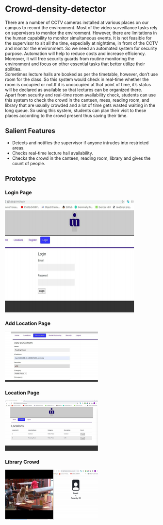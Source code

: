 # Crowd-density-detector
There are a number of CCTV cameras installed at various places on our campus to record the environment. Most of the video surveillance tasks rely on supervisors to monitor the environment. However, there are limitations in the human capability to monitor simultaneous events. It is not feasible for the supervisor to sit all the time, especially at nighttime, in front of the CCTV and monitor the environment. So we need an automated system for security purpose. Automation will help to reduce costs and increase efficiency. Moreover, it will free security guards from routine monitoring the environment and focus on other essential tasks that better utilize their abilities. <br>
Sometimes lecture halls are booked as per the timetable, however, don’t use room for the class. So this system would check in real-time whether the room is occupied or not.If it is unoccupied at that point of time, it’s status will be declared as available so that lectures can be organized there. <br>
Apart from security and real-time room availability check, students can use this system to check the crowd in the canteen, mess, reading room, and library that are usually crowded and a lot of time gets wasted waiting in the long queue. So using this system, students can plan their visit to these places according to the crowd present thus saving their time. 

## Salient Features
* Detects and notifies the supervisor if anyone intrudes into restricted areas.
* Checks real-time lecture hall availability.
* Checks the crowd in the canteen, reading room, library and gives the
count of people.

## Prototype

### Login Page
[![Login Page](/Images/Login.png)]()

### Add Location Page
[![Add Location Page](/Images/AddLocation.png)]()

### Location Page
[![Location Page](/Images/Locations.png)]()

### Library Crowd
[![Occupation](/Images/PeopleCount.png)]()

### 

